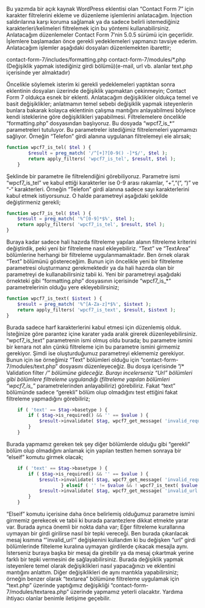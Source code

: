 Bu yazımda bir açık kaynak WordPress eklentisi olan “Contact Form 7” için karakter filtrelerini ekleme ve düzenleme işlemlerini anlatacağım. Injection saldırılarına karşı koruma sağlamak ya da sadece belirli istemediğiniz karakterleri/kelimeleri filtrelemek için bu yöntemi kullanabilirsiniz. Anlatacağım düzenlemeler Contact Form 7’nin 5.0.5 sürümü için geçerlidir. İşlemlere başlamadan önce gerekli yedeklemeleri yapmanızı tavsiye ederim.
Anlatacağım işlemler aşağıdaki dosyaları düzenlemekten ibarettir;

contact-form-7/includes/formatting.php
contact-form-7/modules/*.php (Değişiklik yapmak istediğiniz girdi bölümü)(e-mail, url vb. alanlar text.php içerisinde yer almaktadır)

Öncelikle söylemek isterim ki gerekli yedeklemeleri yaptıktan sonra eklentinin dosyaları üzerinde değişiklik yapmaktan çekinmeyin; Contact Form 7 oldukça esnek bir eklenti. Anlatacağım değişiklikler oldukça temel ve basit değişiklikler; anlatmamın temel sebebi değişiklik yapmak isteyenlerin bunlara bakarak kolayca eklentinin çalışma mantığını anlayabilmesi böylece kendi isteklerine göre değişiklikleri yapabilmesi.
	Filtrelemelere öncelikle  “formatting.php” dosyasından başlıyoruz. Bu dosyada “wpcf7_is_*“ parametreleri tutuluyor. Bu parametreler istediğimiz filtrelemeleri yapmamızı sağlıyor. Örneğin “Telefon” girdi alanına uygulanan filtrelemeyi ele alırsak;
  
```php
function wpcf7_is_tel( $tel ) {
		$result = preg_match( '/^[+]?[0-9() -]*$/', $tel );
		return apply_filters( 'wpcf7_is_tel', $result, $tel );
	}
 ```

Şeklinde bir parametre ile filtrelendiğini görebiliyoruz. Parametre ismi “wpcf7_is_tel” ve kabul ettiği karakterler ise 0-9 arası rakamlar, “+”,“(“, “)” ve “-“ karakterleri. Örneğin “Telefon” girdi alanına sadece sayı karakterlerini kabul etmek istiyorsunuz. O halde parametreyi aşağıdaki şekilde değiştirmeniz gerekli;

```php
function wpcf7_is_tel( $tel ) {
	$result = preg_match( '%^[0-9]*$%', $tel );
	return apply_filters( 'wpcf7_is_tel', $result, $tel );
}
 ```

Buraya kadar sadece hali hazırda filtreleme yapılan alanın filtreleme kriterini değiştirdik, peki yeni bir filtreleme nasıl ekleyebiliriz. “Text” ve “TextArea” bölümlerine herhangi bir filtreleme uygulanmamaktadır. Ben örnek olarak “Text” bölümünü göstereceğim. Bunun için öncelikle yeni bir filtreleme parametresi oluşturmanız gerekmektedir ya da hali hazırda olan bir parametreyi de kullanabilirsiniz tabii ki. Yeni bir parametreyi aşağıdaki örnekteki gibi “formatting.php” dosyasının içerisinde “wpcf7_is_*“ parametrelerinin olduğu yere ekleyebilirsiniz;

```php
function wpcf7_is_text( $istext ) {
	$result = preg_match( '%^[A-Za-z]*$%', $istext );
	return apply_filters( 'wpcf7_is_text', $result, $istext );
}
```

Burada sadece harf karakterlerini kabul etmesi için düzenlemiş olduk. İsteğinize göre parantez içine karater yada aralık girerek düzenleyebilirsiniz. “wpcf7_is_text” parametrenin ismi olmuş oldu burada; bu parametre ismini bir kenara not alın çünkü filtreleme için bu parametre ismini girmemiz gerekiyor.
	Şimdi ise oluşturduğumuz parametreyi eklememiz gerekiyor. Bunun için ise örneğimiz “Text” bölümleri olduğu için “contact-form-7/modules/text.php” dosyasını düzenleyeceğiz. Bu dosya içerisinde ”/* Validation filter */” bölümüne gideceğiz. Burayı incelerseniz “Url” bölümleri gibi bölümlere filtreleme uygulandığı (filtreleme yapılan bölümleri “wpcf7_is_*” parametrelerinden anlayabiliriz) görebiliriz. Fakat “text” bölümünde sadece “gerekli” bölüm olup olmadığını test ettiğini fakat filtreleme yapmadığını görebiliriz;

```php
	if ( 'text' == $tag->basetype ) {
		if ( $tag->is_required() && '' == $value ) {
			$result->invalidate( $tag, wpcf7_get_message( 'invalid_required' ) );
		}
	}
```
  
Burada yapmamız gereken tek şey diğer bölümlerde olduğu gibi “gerekli” bölüm olup olmadığını anlamak için yapılan testten hemen sonraya bir “elseif” komutu girmek olacak;
  
```php
	if ( 'text' == $tag->basetype ) {
		if ( $tag->is_required() && '' == $value ) {
			$result->invalidate( $tag, wpcf7_get_message( 'invalid_required' ) );
					} elseif ( '' != $value && ! wpcf7_is_text( $value ) ) {
			$result->invalidate( $tag, wpcf7_get_message( 'invalid_url' ) );
		}
	}
```

“Elseif” komutu içerisine daha önce belirlemiş olduğumuz parametre ismini girmemiz gerekecek ve tabii ki burada parantezlere dikkat etmekte yarar var. Burada ayrıca önemli bir nokta daha var; Eğer filtreleme kurallarına uymayan bir girdi girilirse nasıl bir tepki vereceği. Ben burada çıkarılacak mesaj kısmına “'invalid_url'” değişkenini kullandım ki bu değişken “url” girdi bölümlerinde filteleme kuralına uymayan girdilerde çıkacak mesajla aynı. İsterseniz buraya başka bir mesaj da girebilir ya da mesaj çıkartmak yerine farklı bir tepki vermesini de sağlayabilirsiniz.
	Burada değişiklik yapmak isteyenlere temel olarak değişiklikleri nasıl yapacağınızı ve eklentini mantığını anlattım. Diğer değişiklikleri de aynı mantıkla yapabilirsiniz; örneğin benzer olarak “textarea” bölümüne filtreleme uygulamak için “text.php” üzerinde yaptığımız değişikliği “contact-form-7/modules/textarea.php” üzerinde yapmamız yeterli olacaktır. Yardıma ihtiyacı olanlar benimle iletişime geçebilir.
